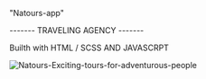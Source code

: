"Natours-app" 

------- TRAVELING AGENCY -------

Builth with HTML / SCSS AND JAVASCRPT

![Natours-Exciting-tours-for-adventurous-people](https://user-images.githubusercontent.com/79769638/156221031-19ce680e-4b8b-4afa-ae2c-cbe3b8674cd7.png)
